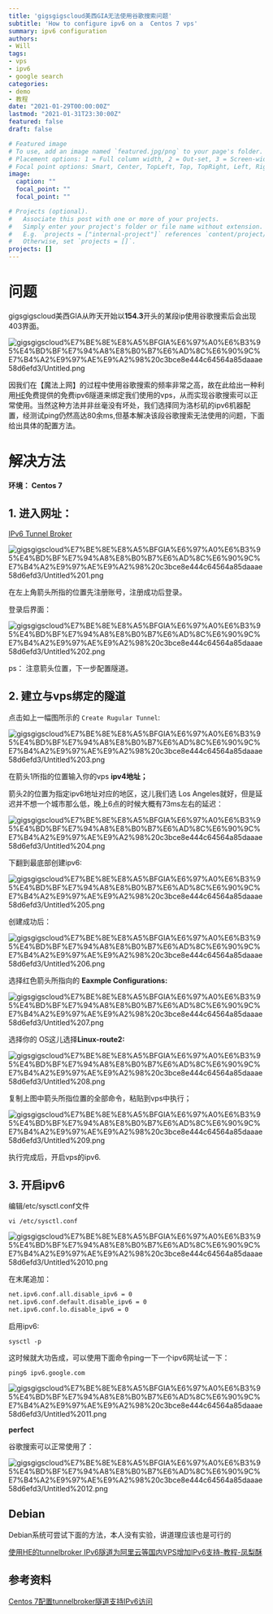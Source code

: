 ```yaml
---
title: 'gigsgigscloud美西GIA无法使用谷歌搜索问题'
subtitle: 'How to configure ipv6 on a  Centos 7 vps'
summary: ipv6 configuration
authors:
- Will
tags:
- vps
- ipv6
- google search
categories:
- demo
- 教程
date: "2021-01-29T00:00:00Z"
lastmod: "2021-01-31T23:30:00Z"
featured: false
draft: false

# Featured image
# To use, add an image named `featured.jpg/png` to your page's folder.
# Placement options: 1 = Full column width, 2 = Out-set, 3 = Screen-width
# Focal point options: Smart, Center, TopLeft, Top, TopRight, Left, Right, BottomLeft, Bottom, BottomRight
image:
  caption: ""
  focal_point: ""
  focal_point: ""

# Projects (optional).
#   Associate this post with one or more of your projects.
#   Simply enter your project's folder or file name without extension.
#   E.g. `projects = ["internal-project"]` references `content/project/deep-learning/index.md`.
#   Otherwise, set `projects = []`.
projects: []
---
```

# 问题

gigsgigscloud美西GIA从昨天开始以**154.3**开头的某段ip使用谷歌搜索后会出现403界面。

![gigsgigscloud%E7%BE%8E%E8%A5%BFGIA%E6%97%A0%E6%B3%95%E4%BD%BF%E7%94%A8%E8%B0%B7%E6%AD%8C%E6%90%9C%E7%B4%A2%E9%97%AE%E9%A2%98%20c3bce8e444c64564a85daaae58d6efd3/Untitled.png](Untitled.png)

因我们在【魔法上网】的过程中使用谷歌搜索的频率非常之高，故在此给出一种利用[HE](https://tunnelbroker.net/)免费提供的免费ipv6隧道来绑定我们使用的vps，从而实现谷歌搜索可以正常使用。当然这种方法并非丝毫没有坏处，我们选择同为洛杉矶的ipv6机器配置，经测试ping仍然高达80余ms,但基本解决该段谷歌搜索无法使用的问题，下面给出具体的配置方法。

# 解决方法

**环境： Centos 7**

## 1. 进入网址：

[IPv6 Tunnel Broker](https://tunnelbroker.net/)

![gigsgigscloud%E7%BE%8E%E8%A5%BFGIA%E6%97%A0%E6%B3%95%E4%BD%BF%E7%94%A8%E8%B0%B7%E6%AD%8C%E6%90%9C%E7%B4%A2%E9%97%AE%E9%A2%98%20c3bce8e444c64564a85daaae58d6efd3/Untitled%201.png](Untitled%201.png)

在左上角箭头所指的位置先注册账号，注册成功后登录。

登录后界面：

![gigsgigscloud%E7%BE%8E%E8%A5%BFGIA%E6%97%A0%E6%B3%95%E4%BD%BF%E7%94%A8%E8%B0%B7%E6%AD%8C%E6%90%9C%E7%B4%A2%E9%97%AE%E9%A2%98%20c3bce8e444c64564a85daaae58d6efd3/Untitled%202.png](Untitled%202.png)

ps： 注意箭头位置，下一步配置隧道。

## 2. 建立与vps绑定的隧道

点击如上一幅图所示的 `Create Rugular Tunnel`:

![gigsgigscloud%E7%BE%8E%E8%A5%BFGIA%E6%97%A0%E6%B3%95%E4%BD%BF%E7%94%A8%E8%B0%B7%E6%AD%8C%E6%90%9C%E7%B4%A2%E9%97%AE%E9%A2%98%20c3bce8e444c64564a85daaae58d6efd3/Untitled%203.png](Untitled%203.png)

在箭头1所指的位置输入你的vps **ipv4地址；**

箭头2的位置为指定ipv6地址对应的地区，这儿我们选 Los Angeles就好，但是延迟并不想一个城市那么低，晚上6点的时候大概有73ms左右的延迟：

![gigsgigscloud%E7%BE%8E%E8%A5%BFGIA%E6%97%A0%E6%B3%95%E4%BD%BF%E7%94%A8%E8%B0%B7%E6%AD%8C%E6%90%9C%E7%B4%A2%E9%97%AE%E9%A2%98%20c3bce8e444c64564a85daaae58d6efd3/Untitled%204.png](Untitled%204.png)

下翻到最底部创建ipv6:

![gigsgigscloud%E7%BE%8E%E8%A5%BFGIA%E6%97%A0%E6%B3%95%E4%BD%BF%E7%94%A8%E8%B0%B7%E6%AD%8C%E6%90%9C%E7%B4%A2%E9%97%AE%E9%A2%98%20c3bce8e444c64564a85daaae58d6efd3/Untitled%205.png](Untitled%205.png)

创建成功后：

![gigsgigscloud%E7%BE%8E%E8%A5%BFGIA%E6%97%A0%E6%B3%95%E4%BD%BF%E7%94%A8%E8%B0%B7%E6%AD%8C%E6%90%9C%E7%B4%A2%E9%97%AE%E9%A2%98%20c3bce8e444c64564a85daaae58d6efd3/Untitled%206.png](Untitled%206.png)

选择红色箭头所指向的 **Eaxmple Configurations:**

![gigsgigscloud%E7%BE%8E%E8%A5%BFGIA%E6%97%A0%E6%B3%95%E4%BD%BF%E7%94%A8%E8%B0%B7%E6%AD%8C%E6%90%9C%E7%B4%A2%E9%97%AE%E9%A2%98%20c3bce8e444c64564a85daaae58d6efd3/Untitled%207.png](Untitled%207.png)

选择你的 OS这儿选择**Linux-route2:**

![gigsgigscloud%E7%BE%8E%E8%A5%BFGIA%E6%97%A0%E6%B3%95%E4%BD%BF%E7%94%A8%E8%B0%B7%E6%AD%8C%E6%90%9C%E7%B4%A2%E9%97%AE%E9%A2%98%20c3bce8e444c64564a85daaae58d6efd3/Untitled%208.png](Untitled%208.png)

复制上图中箭头所指位置的全部命令，粘贴到vps中执行；

![gigsgigscloud%E7%BE%8E%E8%A5%BFGIA%E6%97%A0%E6%B3%95%E4%BD%BF%E7%94%A8%E8%B0%B7%E6%AD%8C%E6%90%9C%E7%B4%A2%E9%97%AE%E9%A2%98%20c3bce8e444c64564a85daaae58d6efd3/Untitled%209.png](Untitled%209.png)

执行完成后，开启vps的ipv6.

## 3. 开启ipv6

编辑/etc/sysctl.conf文件

`vi /etc/sysctl.conf`

![gigsgigscloud%E7%BE%8E%E8%A5%BFGIA%E6%97%A0%E6%B3%95%E4%BD%BF%E7%94%A8%E8%B0%B7%E6%AD%8C%E6%90%9C%E7%B4%A2%E9%97%AE%E9%A2%98%20c3bce8e444c64564a85daaae58d6efd3/Untitled%2010.png](Untitled%2010.png)

在末尾追加：

```bash
net.ipv6.conf.all.disable_ipv6 = 0
net.ipv6.conf.default.disable_ipv6 = 0
net.ipv6.conf.lo.disable_ipv6 = 0
```

启用ipv6:

`sysctl -p`

这时候就大功告成，可以使用下面命令ping一下一个ipv6网址试一下：

`ping6 ipv6.google.com`

![gigsgigscloud%E7%BE%8E%E8%A5%BFGIA%E6%97%A0%E6%B3%95%E4%BD%BF%E7%94%A8%E8%B0%B7%E6%AD%8C%E6%90%9C%E7%B4%A2%E9%97%AE%E9%A2%98%20c3bce8e444c64564a85daaae58d6efd3/Untitled%2011.png](Untitled%2011.png)

**perfect**

谷歌搜索可以正常使用了：

![gigsgigscloud%E7%BE%8E%E8%A5%BFGIA%E6%97%A0%E6%B3%95%E4%BD%BF%E7%94%A8%E8%B0%B7%E6%AD%8C%E6%90%9C%E7%B4%A2%E9%97%AE%E9%A2%98%20c3bce8e444c64564a85daaae58d6efd3/Untitled%2012.png](Untitled%2012.png)

## Debian

Debian系统可尝试下面的方法，本人没有实验，讲道理应该也是可行的

[使用HE的tunnelbroker IPv6隧道为阿里云等国内VPS增加IPv6支持-教程-凤梨酥](https://fengli.su/archives/tunnelbroker-ipv6-aliyun.html)

## 参考资料

[Centos 7配置tunnelbroker隧道支持IPv6访问](https://www.liuheng.xin/4581.html)
